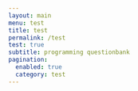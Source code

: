 ```yaml
---
layout: main
menu: test
title: test
permalink: /test
test: true
subtitle: programming questionbank
pagination:
  enabled: true
  category: test
---
```



